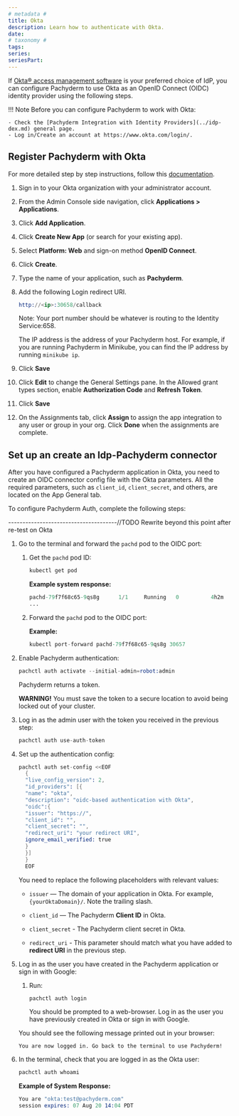 ```yaml
---
# metadata # 
title: Okta
description: Learn how to authenticate with Okta.
date: 
# taxonomy #
tags: 
series:
seriesPart:
---
```


If [Okta® access management software](https://www.okta.com)
is your preferred choice of IdP,
you can configure Pachyderm to use Okta as an OpenID Connect (OIDC) 
identity provider using the following steps. 

!!! Note
    Before you can configure Pachyderm to work with Okta:
    
    - Check the [Pachyderm Integration with Identity Providers](../idp-dex.md) general page.
    - Log in/Create an account at https://www.okta.com/login/. 


## Register Pachyderm with Okta

For more detailed step by step instructions, follow this [documentation](https://developer.okta.com/docs/guides/add-an-external-idp/apple/register-app-in-okta/).

1. Sign in to your Okta organization with your administrator account.
1. From the Admin Console side navigation, click **Applications > Applications**.
1. Click **Add Application**.
1. Click **Create New App** (or search for your existing app).
1. Select **Platform: Web** and sign-on method **OpenID Connect**.
1. Click **Create**.
1. Type the name of your application, such as **Pachyderm**.
1. Add the following Login redirect URI. 
      ```s
      http://<ip>:30658/callback
      ```
      Note: Your port number should be whatever is routing to the Identity Service:658.

      The IP address is the address of your Pachyderm host. For example,
      if you are running Pachyderm in Minikube, you can find the IP
      address by running `minikube ip`.

1. Click **Save**
1. Click **Edit** to change the General Settings pane. In the Allowed grant types section, enable **Authorization Code** and **Refresh Token**.
1. Click **Save**
1. On the Assignments tab, click **Assign** to assign the app integration to any user or group in your org. Click **Done** when the assignments are complete.


## Set up an create an Idp-Pachyderm connector

After you have configured a Pachyderm application in Okta, you
need to create an OIDC connector config file with the Okta parameters.
All the required parameters, such as `client_id`, `client_secret`, 
and others, are located on the App General tab.

To configure Pachyderm Auth, complete the following steps:

--------------------------------------//TODO Rewrite beyond this point after re-test on Okta


1. Go to the terminal and forward the `pachd` pod to the OIDC port:

   1. Get the `pachd` pod ID:

      ```s
      kubectl get pod
      ```

      **Example system response:**

      ```s
      pachd-79f7f68c65-9qs8g      1/1     Running   0          4h2m
      ...
      ```

   1. Forward the `pachd` pod to the OIDC port:

      **Example:**

      ```s
      kubectl port-forward pachd-79f7f68c65-9qs8g 30657
      ```

1. Enable Pachyderm authentication:

      ```s
      pachctl auth activate --initial-admin=robot:admin
      ```

      Pachyderm returns a token.

      **WARNING!** You must save the token to a secure location
      to avoid being locked out of your cluster.

1. Log in as the admin user with the token you received in the previous
step:

      ```s
      pachctl auth use-auth-token
      ```

1. Set up the authentication config:

    ```s
    pachctl auth set-config <<EOF
      {
      "live_config_version": 2,
      "id_providers": [{
      "name": "okta",
      "description": "oidc-based authentication with Okta",
      "oidc":{
      "issuer": "https://",
      "client_id": "",
      "client_secret": "",
      "redirect_uri": "your redirect URI",
      ignore_email_verified: true
      }
      }]
      }
      EOF
    ```

    You need to replace the following placeholders with relevant values:

    - `issuer` — The domain of your application in Okta. For example,
    `{yourOktaDomain}/`. Note the trailing slash.

    - `client_id` — The Pachyderm **Client ID** in Okta. 

    - `client_secret` - The Pachyderm client secret in Okta. 

    - `redirect_uri` - This parameter should match what you have added
    to **redirect URI** in the previous step.

1. Log in as the user you have created in the Pachyderm application
or sign in with Google:

   1. Run:

      ```s
      pachctl auth login
      ```

      You should be prompted to a web-browser. Log in as the user you have
      previously created in Okta or sign in with Google.

    You should see the following message printed out in your browser:

    ```
    You are now logged in. Go back to the terminal to use Pachyderm!
    ```

1. In the terminal, check that you are logged in as the Okta user:

      ```s
      pachctl auth whoami
      ```

      **Example of System Response:**

      ```s
      You are "okta:test@pachyderm.com"
      session expires: 07 Aug 20 14:04 PDT
      ```
